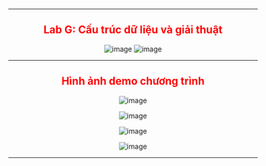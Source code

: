 
<div align="center">

---

<h2 style = "color: red" > Lab G: Cấu trúc dữ liệu và giải thuật </h2>

![image](https://user-images.githubusercontent.com/93416202/205003434-e78c916d-9a2f-4637-a924-450c85baa334.png)
![image](https://user-images.githubusercontent.com/93416202/205003571-d47df64c-0115-4918-a8fa-88b67cb7d2d6.png)

---

<h2 style = "color: red"> Hình ảnh demo chương trình </h2>

 ![image](https://user-images.githubusercontent.com/93416202/206359937-4c668987-cd85-459e-b1a3-ba8a9236140f.png)

 ![image](https://user-images.githubusercontent.com/93416202/206360346-cf2aa72b-5a00-4217-9e9b-d4de3f29372a.png)

 ![image](https://user-images.githubusercontent.com/93416202/206360615-ab4cfbd7-f236-4acd-86f2-e44d8d3324d3.png)

 ![image](https://user-images.githubusercontent.com/93416202/206360660-00890032-5fd6-4e20-8e07-9e8f48af4424.png)

 ---

 </div>


